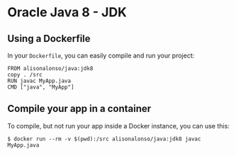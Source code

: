 # Oracle Java 8 - JDK

## Using a Dockerfile

In your `Dockerfile`, you can easily compile and run your project:

```
FROM alisonalonso/java:jdk8
copy . /src
RUN javac MyApp.java
CMD ["java", "MyApp"]
```

## Compile your app in a container

To compile, but not run your app inside a Docker instance, you can use this:

```shell
$ docker run --rm -v $(pwd):/src alisonalonso/java:jdk8 javac MyApp.java
```

